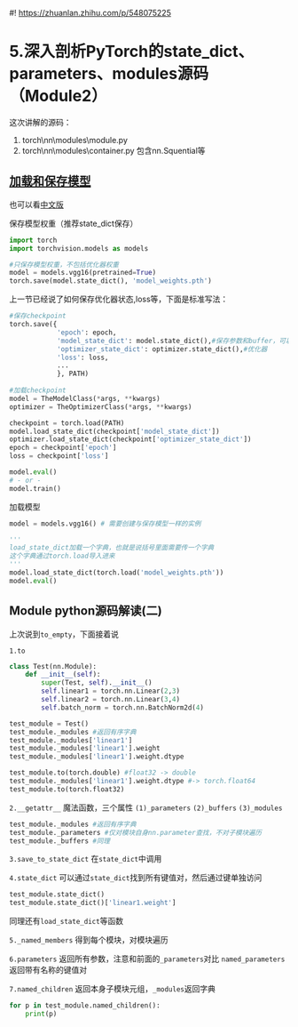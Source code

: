 #! https://zhuanlan.zhihu.com/p/548075225
# 5.深入剖析PyTorch的state_dict、parameters、modules源码（Module2）

这次讲解的源码：
1. torch\nn\modules\module.py
2. torch\nn\modules\container.py 包含nn.Squential等

## [加载和保存模型](https://pytorch.org/tutorials/beginner/basics/saveloadrun_tutorial.html)
也可以看[中文版](https://pytorch123.com/ThirdSection/SaveModel/)

保存模型权重（推荐state_dict保存）
```python
import torch
import torchvision.models as models

#只保存模型权重，不包括优化器权重
model = models.vgg16(pretrained=True)
torch.save(model.state_dict(), 'model_weights.pth')
```

上一节已经说了如何保存优化器状态,loss等，下面是标准写法：
```python
#保存checkpoint
torch.save({
            'epoch': epoch,
            'model_state_dict': model.state_dict(),#保存参数和buffer，可以用于推理
            'optimizer_state_dict': optimizer.state_dict(),#优化器
            'loss': loss,
            ...
            }, PATH)
            
#加载checkpoint
model = TheModelClass(*args, **kwargs)
optimizer = TheOptimizerClass(*args, **kwargs)

checkpoint = torch.load(PATH)
model.load_state_dict(checkpoint['model_state_dict'])
optimizer.load_state_dict(checkpoint['optimizer_state_dict'])
epoch = checkpoint['epoch']
loss = checkpoint['loss']

model.eval()
# - or -
model.train()

```
加载模型
```python
model = models.vgg16() # 需要创建与保存模型一样的实例

'''
load_state_dict加载一个字典，也就是说括号里面需要传一个字典
这个字典通过torch.load导入进来
'''
model.load_state_dict(torch.load('model_weights.pth'))
model.eval()
```

## Module python源码解读(二)
上次说到`to_empty`，下面接着说

``1.to`` 

```python
class Test(nn.Module):
    def __init__(self):
        super(Test, self).__init__()
        self.linear1 = torch.nn.Linear(2,3)
        self.linear2 = torch.nn.Linear(3,4)
        self.batch_norm = torch.nn.BatchNorm2d(4)

test_module = Test()
test_module._modules #返回有序字典
test_module._modules['linear1']
test_module._modules['linear1'].weight
test_module._modules['linear1'].weight.dtype

test_module.to(torch.double) #float32 -> double
test_module._modules['linear1'].weight.dtype #-> torch.float64
test_module.to(torch.float32)
```
``2.__getattr__``
魔法函数，三个属性 
`(1)_parameters`
`(2)_buffers`
`(3)_modules`
```python
test_module._modules #返回有序字典
test_module._parameters #仅对模块自身nn.parameter查找，不对子模块遍历
test_module._buffers #同理
```

``3.save_to_state_dict``
在`state_dict`中调用

``4.state_dict``
可以通过`state_dict`找到所有键值对，然后通过键单独访问
```python
test_module.state_dict()
test_module.state_dict()['linear1.weight']
```
同理还有`load_state_dict`等函数

``5._named_members``
得到每个模块，对模块遍历

``6.parameters``
返回所有参数，注意和前面的``_parameters``对比
`named_parameters`返回带有名称的键值对

``7.named_children``
返回本身子模块元组，`_modules`返回字典
```python
for p in test_module.named_children():
    print(p)
```
